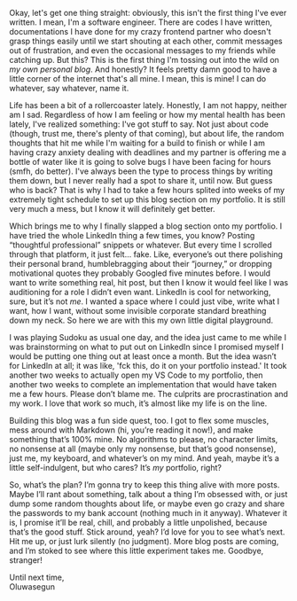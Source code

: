 Okay, let's get one thing straight: obviously, this isn't the first thing I've ever written. I mean, I'm a software engineer. There are codes I have written, documentations I have done for my crazy frontend partner who doesn't grasp things easily until we start shouting at each other, commit messages out of frustration, and even the occasional messages to my friends while catching up. But this? This is the first thing I'm tossing out into the wild on _my own personal blog_. And honestly? It feels pretty damn good to have a little corner of the internet that's all mine. I mean, this is mine! I can do whatever, say whatever, name it.

Life has been a bit of a rollercoaster lately. Honestly, I am not happy, neither am I sad. Regardless of how I am feeling or how my mental health has been lately, I've realized something: I've got stuff to say. Not just about code (though, trust me, there's plenty of that coming), but about life, the random thoughts that hit me while I'm waiting for a build to finish or while I am having crazy anxiety dealing with deadlines and my partner is offering me a bottle of water like it is going to solve bugs I have been facing for hours (smfh, do better). I've always been the type to process things by writing them down, but I never really had a spot to share it, until now. But guess who is back? That is why I had to take a few hours splited into weeks of my extremely tight schedule to set up this blog section on my portfolio. It is still very much a mess, but I know it will definitely get better.

Which brings me to why I finally slapped a blog section onto my portfolio. I have tried the whole LinkedIn thing a few times, you know? Posting “thoughtful professional” snippets or whatever. But every time I scrolled through that platform, it just felt… fake. Like, everyone’s out there polishing their personal brand, humblebragging about their “journey,” or dropping motivational quotes they probably Googled five minutes before. I would want to write something real, hit post, but then I know it would feel like I was auditioning for a role I didn’t even want. LinkedIn is cool for networking, sure, but it’s not _me_. I wanted a space where I could just vibe, write what I want, how I want, without some invisible corporate standard breathing down my neck. So here we are with this my own little digital playground.

I was playing Sudoku as usual one day, and the idea just came to me while I was brainstorming on what to put out on LinkedIn since I promised myself I would be putting one thing out at least once a month. But the idea wasn’t for LinkedIn at all; it was like, 'fck this, do it on your portfolio instead.' It took another two weeks to actually open my VS Code to my portfolio, then another two weeks to complete an implementation that would have taken me a few hours. Please don’t blame me. The culprits are procrastination and my work. I love that work so much, it’s almost like my life is on the line.

Building this blog was a fun side quest, too. I got to flex some muscles, mess around with Markdown (hi, you’re reading it now!), and make something that’s 100% mine. No algorithms to please, no character limits, no nonsense at all (maybe only my nonsense, but that’s good nonsense), just me, my keyboard, and whatever’s on my mind. And yeah, maybe it’s a little self-indulgent, but who cares? It’s _my_ portfolio, right?

So, what’s the plan? I’m gonna try to keep this thing alive with more posts. Maybe I’ll rant about something, talk about a thing I’m obsessed with, or just dump some random thoughts about life, or maybe even go crazy and share the passwords to my bank account (nothing much in it anyway). Whatever it is, I promise it’ll be real, chill, and probably a little unpolished, because that’s the good stuff. Stick around, yeah? I’d love for you to see what’s next. Hit me up, or just lurk silently (no judgment). More blog posts are coming, and I’m stoked to see where this little experiment takes me. Goodbye, stranger!

Until next time,  
Oluwasegun
